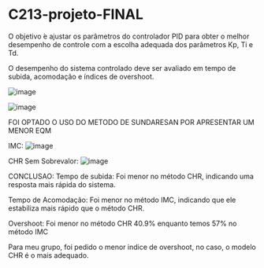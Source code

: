 # C213-projeto-FINAL

  O objetivo ́e ajustar os parâmetros do​
controlador PID para obter o melhor desempenho de controle com a escolha adequada dos parâmetros Kp, Ti e Td. ​

O desempenho do sistema controlado deve ser avaliado em tempo de subida, acomodação e índices de overshoot.

![image](https://github.com/user-attachments/assets/4bfef317-59e4-42f8-9005-1d1015d1eb3b)

![image](https://github.com/user-attachments/assets/0e5738fa-a2ec-4e7f-8880-f178582ff6aa)

FOI OPTADO O USO DO METODO DE SUNDARESAN POR APRESENTAR UM MENOR EQM

IMC:
![image](https://github.com/user-attachments/assets/697e624a-3066-4fb8-be58-f2ffdd5984d5)

CHR Sem Sobrevalor:
![image](https://github.com/user-attachments/assets/80db8c7e-de68-4a70-b537-328fb31fde2f)

CONCLUSAO:
Tempo de subida: Foi menor no método CHR, indicando uma resposta mais
rápida do sistema.​

Tempo de Acomodação: Foi menor no método IMC, indicando que ele estabiliza
mais rápido que o método CHR.​

Overshoot: Foi menor no método CHR 40.9% enquanto temos 57% no método
IMC

Para meu grupo, foi pedido o menor indice de overshoot, no caso, o modelo CHR é o mais adequado.


